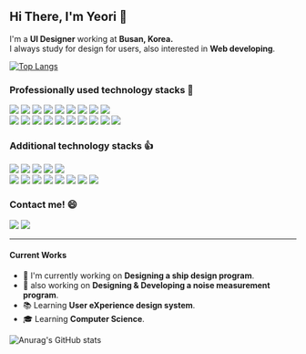 Hi There, I'm Yeori 👋
---
I'm a **UI Designer** working at **Busan, Korea.** <br />
I always study for design for users, also interested in **Web developing**.

 [![Top Langs](https://github-readme-stats.vercel.app/api/top-langs/?username=yeori218&layout=compact)](https://github.com/anuraghazra/github-readme-stats)

<h3>Professionally used technology stacks 💪</h3>
<div>
<img src="https://img.shields.io/badge/Adobe Photoshop-31a8ff?style=flat-square&logo=AdobePhotoshop&logoColor=white"/> <img src="https://img.shields.io/badge/Adobe Illustrator-ff9a00?style=flat-square&logo=AdobeIllustrator&logoColor=white"/> <img src="https://img.shields.io/badge/Adobe XD-ff61f6?style=flat-square&logo=AdobeXD&logoColor=white"/> <img src="https://img.shields.io/badge/Figma-F24E1E?style=flat-square&logo=Figma&logoColor=white"/> <img src="https://img.shields.io/badge/Visual Studio Code-007acc?style=flat-square&logo=VisualStudioCode&logoColor=white"/> <img src="https://img.shields.io/badge/Git-f05032?style=flat-square&logo=Git&logoColor=white"/> <img src="https://img.shields.io/badge/GitHub-181717?style=flat-square&logo=GitHub&logoColor=white"/> <img src="https://img.shields.io/badge/HTML5-e34f26?style=flat-square&logo=HTML5&logoColor=white"/> <img src="https://img.shields.io/badge/CSS3-1572b6?style=flat-square&logo=CSS3&logoColor=white"/><br />
<img src="https://img.shields.io/badge/JavaScript-f7df1e?style=flat-square&logo=JavaScript&logoColor=333333"/> <img src="https://img.shields.io/badge/jQuery-0769ad?style=flat-square&logo=jQuery&logoColor=white"/> <img src="https://img.shields.io/badge/Three.js-000000?style=flat-square&logo=Three.js&logoColor=white"/> <img src="https://img.shields.io/badge/p5.js-ed225d?style=flat-square&logo=p5.js&logoColor=white"/> <img src="https://img.shields.io/badge/Bootstrap-7952b3?style=flat-square&logo=Bootstrap&logoColor=white"/> <img src="https://img.shields.io/badge/Material Design-757575?style=flat-square&logo=MaterialDesign&logoColor=white"/> <img src="https://img.shields.io/badge/npm-cb3837?style=flat-square&logo=npm&logoColor=white"/> <img src="https://img.shields.io/badge/Node.js-339933?style=flat-square&logo=Node.js&logoColor=white"/> <img src="https://img.shields.io/badge/React-61dafb?style=flat-square&logo=React&logoColor=333333"/> <img src="https://img.shields.io/badge/React Router-ca4245?style=flat-square&logo=ReactRouter&logoColor=white"/> 
</div>

<h3>Additional technology stacks 👍</h3>
<div>
<img src="https://img.shields.io/badge/Adobe Premiere Pro-9999ff?style=flat-square&logo=AdobePremierePro&logoColor=white"/> <img src="https://img.shields.io/badge/Adobe After Effects-9999ff?style=flat-square&logo=AdobeAfterEffects&logoColor=white"/> <img src="https://img.shields.io/badge/Visual Studio-5c2d91?style=flat-square&logo=VisualStudio&logoColor=white"/> <img src="https://img.shields.io/badge/Python-3776ab?style=flat-square&logo=Python&logoColor=white"/> <img src="https://img.shields.io/badge/PHP-777bb4?style=flat-square&logo=PHP&logoColor=white"/><br /><img src="https://img.shields.io/badge/MySQL-4479a1?style=flat-square&logo=MySQL&logoColor=white"/> <img src="https://img.shields.io/badge/Ubuntu-e95420?style=flat-square&logo=Ubuntu&logoColor=white"/> <img src="https://img.shields.io/badge/Redux-764abc?style=flat-square&logo=Redux&logoColor=white"/> <img src="https://img.shields.io/badge/GraphQL-e434aa?style=flat-square&logo=GraphQL&logoColor=white"/> <img src="https://img.shields.io/badge/TypeScript-3178c6?style=flat-square&logo=TypeScript&logoColor=white"/> <img src="https://img.shields.io/badge/NestJS-e0234e?style=flat-square&logo=NestJS&logoColor=white"/> <img src="https://img.shields.io/badge/gulp-cf4647?style=flat-square&logo=gulp&logoColor=white"/> <img src="https://img.shields.io/badge/Go-00ADD8?style=flat-square&logo=Go&logoColor=white"/>
</div>

<h3>Contact me! 😄</h3>
<a href="mailto:vldj1021@gmail.com"><img src="https://img.shields.io/badge/vldj1021@gmail.com-ea4335?style=flat-square&logo=Gmail&logoColor=white"/></a> <a href="https://www.instagram.com/yeori_218/" target="_blank"><img src="https://img.shields.io/badge/yeori__218-e4405f?style=flat-square&logo=Instagram&logoColor=white"/></a>

---

#### Current Works
- 🚢 I'm currently working on **Designing a ship design program**.
- 📡 also working on **Designing & Developing a noise measurement program**.
- 📚 Learning **User eXperience design system**.
- 🎓 Learning **Computer Science**.

![Anurag's GitHub stats](https://github-readme-stats.vercel.app/api?username=yeori218&show_icons=true&theme=radical)
<!---
yeori218/yeori218 is a ✨ special ✨ repository because its `README.md` (this file) appears on your GitHub profile.
You can click the Preview link to take a look at your changes.
--->
